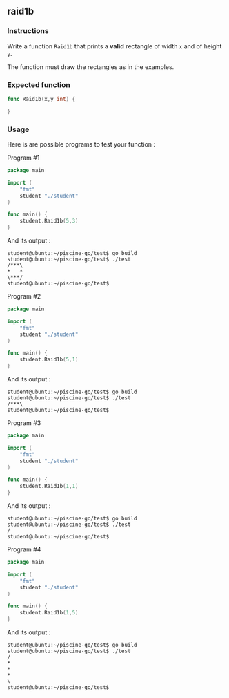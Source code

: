 ## raid1b

### Instructions

Write a function `Raid1b` that prints a **valid** rectangle of width `x` and of height `y`.

The function must draw the rectangles as in the examples.

### Expected function

```go
func Raid1b(x,y int) {

}
```

### Usage

Here is are possible programs to test your function :

Program #1

```go
package main

import (
	"fmt"
	student "./student"
)

func main() {
	student.Raid1b(5,3)
}
```

And its output :

```console
student@ubuntu:~/piscine-go/test$ go build
student@ubuntu:~/piscine-go/test$ ./test
/***\
*   *
\***/
student@ubuntu:~/piscine-go/test$
```

Program #2

```go
package main

import (
	"fmt"
	student "./student"
)

func main() {
	student.Raid1b(5,1)
}
```

And its output :

```console
student@ubuntu:~/piscine-go/test$ go build
student@ubuntu:~/piscine-go/test$ ./test
/***\
student@ubuntu:~/piscine-go/test$
```

Program #3

```go
package main

import (
	"fmt"
	student "./student"
)

func main() {
	student.Raid1b(1,1)
}
```

And its output :

```console
student@ubuntu:~/piscine-go/test$ go build
student@ubuntu:~/piscine-go/test$ ./test
/
student@ubuntu:~/piscine-go/test$
```

Program #4

```go
package main

import (
	"fmt"
	student "./student"
)

func main() {
	student.Raid1b(1,5)
}
```

And its output :

```console
student@ubuntu:~/piscine-go/test$ go build
student@ubuntu:~/piscine-go/test$ ./test
/
*
*
*
\
student@ubuntu:~/piscine-go/test$
```
